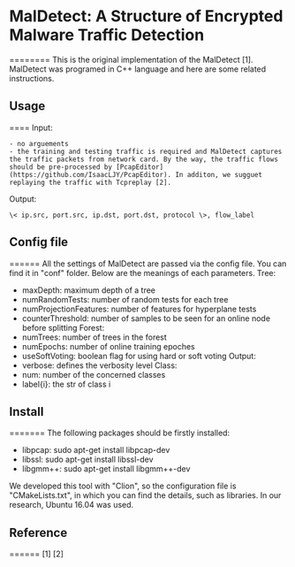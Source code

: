 
# MalDetect: A Structure of Encrypted Malware Traffic Detection
========
This is the original implementation of the MalDetect [1]. MalDetect was programed in C++ language and here are some related instructions.

## Usage
====
Input:
```
- no arguements
- the training and testing traffic is required and MalDetect captures the traffic packets from network card. By the way, the traffic flows should be pre-processed by [PcapEditor](https://github.com/IsaacLJY/PcapEditor). In additon, we sugguet replaying the traffic with Tcpreplay [2].
```
Output:
```
\< ip.src, port.src, ip.dst, port.dst, protocol \>, flow_label
```

## Config file
======
All the settings of MalDetect are passed via the config file. You can find it in "conf" folder. Below are the meanings of each parameters.
Tree:
- maxDepth: maximum depth of a tree
- numRandomTests: number of random tests for each tree
- numProjectionFeatures: number of features for hyperplane tests
- counterThreshold: number of samples to be seen for an online node before splitting 
Forest:
- numTrees: number of trees in the forest
- numEpochs: number of online training epoches
- useSoftVoting: boolean flag for using hard or soft voting
Output:
- verbose: defines the verbosity level
Class:
- num: number of the concerned classes
- label{i}: the str of class i

## Install
=======
The following packages should be firstly installed:
- libpcap: sudo apt-get install libpcap-dev
- libssl: sudo apt-get install libssl-dev
- libgmm++: sudo apt-get install libgmm++-dev

We developed this tool with "Clion", so the configuration file is "CMakeLists.txt", in which you can find the details, such as libraries. In our research, Ubuntu 16.04 was used.

## Reference
======
[1] 
[2]